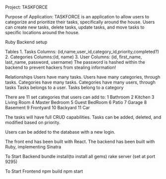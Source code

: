 Project: TASKFORCE

Purpose of Application: TASKFORCE is an application to allow users to categorize and prioritize their tasks, specifically around the house. Users can create new tasks, delete tasks, update tasks, and move tasks to specific locations around the house. 

Ruby Backend setup

Tables
    1. Tasks
        Columns: (id,name,user_id,category_id,priority,completed?)
    2. Categories
        Columns:(id, name)
    3. User
        Columns: (id, first_name, last_name, password, username)
        The password is hashed within the backend to prevent hackers from stealing information!

Relationships
    Users have many tasks. Users have many categories, through tasks.
    Categories have many tasks. Categories have many users, through tasks
    Tasks belongs to a user. Tasks belong to a category

There are 11 set categories that users can add to:
    1	Bathroom
    2	Kitchen
    3	Living Room
    4	Master Bedroom
    5	Guest BedRoom
    6	Patio
    7	Garage
    8	Basement
    9	Frontyard
    10	Backyard
    11	Car


The tasks will have full CRUD capabilities. Tasks can be added, deleted, and modified based on priority. 

Users can be added to the database with a new login.


The front end has been built with React. The backend has been built with Ruby, implementing Sinatra


To Start Backend
bundle install(to install all gems)
rake server (set at port 9295)

To Start Frontend
npm build
npm start

